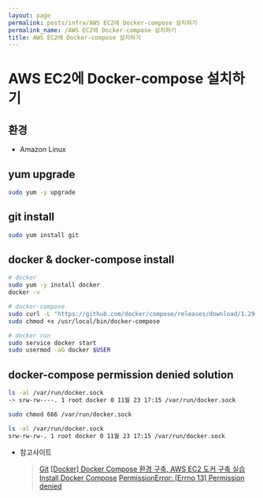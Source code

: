 ```yaml
---
layout: page
permalink: posts/infra/AWS EC2에 Docker-compose 설치하기
permalink_name: /AWS EC2에 Docker-compose 설치하기
title: AWS EC2에 Docker-compose 설치하기
---
```

# AWS EC2에 Docker-compose 설치하기

## 환경

- Amazon Linux

## yum upgrade

```bash
sudo yum -y upgrade
```

## git install

```bash
sudo yum install git 
```

## docker & docker-compose install

```bash
# docker
sudo yum -y install docker
docker -v

# docker-compose
sudo curl -L "https://github.com/docker/compose/releases/download/1.29.2/docker-compose-$(uname -s)-$(uname -m)" -o /usr/local/bin/docker-compose
sudo chmod +x /usr/local/bin/docker-compose

# docker run
sudo service docker start
sudo usermod -aG docker $USER
```

## docker-compose permission denied solution

```bash
ls -al /var/run/docker.sock
-> srw-rw----. 1 root docker 0 11월 23 17:15 /var/run/docker.sock

sudo chmod 666 /var/run/docker.sock

ls -al /var/run/docker.sock
srw-rw-rw-. 1 root docker 0 11월 23 17:15 /var/run/docker.sock
```

- 참고사이트
    > [Git](https://git-scm.com/download/linux)
    > [[Docker] Docker Compose 환경 구축, AWS EC2 도커 구축 실습](https://ozofweird.tistory.com/entry/Docker-Docker-%EC%8B%A4%EC%8A%B5-2)
    > [Install Docker Compose](https://docs.docker.com/compose/install/)
    > [PermissionError: [Errno 13] Permission denied](https://deeds-not-words.tistory.com/entry/PermissionError-Errno-13-Permission-denied)
